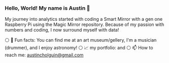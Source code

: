 ### Hello, World! My name is Austin 👋



My journey into analytics started with coding a Smart Mirror with a gen one Raspberry Pi using the Magic Mirror repository. Because of my passion with numbers and coding, I now surround myself with data!


⚪ 🥳 Fun facts: You can find me at an art museum/gellery, I'm a musician (drummer), and I enjoy astronomy!
⚪ 📈 my portfolio: and
⚪ 📫 How to reach me: austincholguin@gmail.com
